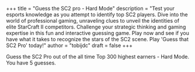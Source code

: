 +++
title = "Guess the SC2 pro - Hard Mode"
description = "Test your esports knowledge as you attempt to identify top SC2 players. Dive into the world of professional gaming, unraveling clues to unveil the identities of elite StarCraft II competitors. Challenge your strategic thinking and gaming expertise in this fun and interactive guessing game. Play now and see if you have what it takes to recognize the stars of the SC2 scene. Play 'Guess that SC2 Pro' today!"
author = "tobijdc"
draft = false
+++

Guess the SC2 Pro out of the all time Top 300 highest earners - Hard Mode. You have 5 guesses.
